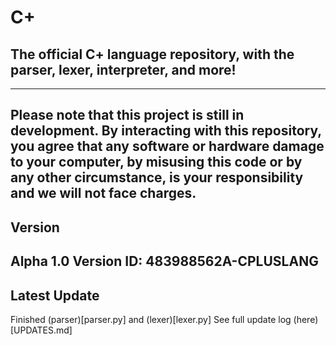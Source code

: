 # C+
## The official C+ language repository, with the parser, lexer, interpreter, and more!
---
Please note that this project is still in development. By interacting with this repository, you agree that any software or hardware damage to your computer, by misusing this code or by any other circumstance, is your responsibility and we will not face charges.
---
## Version
Alpha 1.0
Version ID: 483988562A-CPLUSLANG
---
## Latest Update
Finished (parser)[parser.py] and (lexer)[lexer.py]
See full update log (here)[UPDATES.md]
